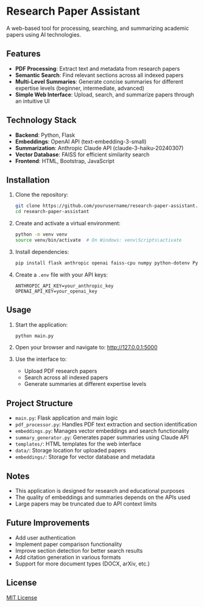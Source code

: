 # Research Paper Assistant

A web-based tool for processing, searching, and summarizing academic papers using AI technologies.

## Features

- **PDF Processing**: Extract text and metadata from research papers
- **Semantic Search**: Find relevant sections across all indexed papers
- **Multi-Level Summaries**: Generate concise summaries for different expertise levels (beginner, intermediate, advanced)
- **Simple Web Interface**: Upload, search, and summarize papers through an intuitive UI

## Technology Stack

- **Backend**: Python, Flask
- **Embeddings**: OpenAI API (text-embedding-3-small)
- **Summarization**: Anthropic Claude API (claude-3-haiku-20240307)
- **Vector Database**: FAISS for efficient similarity search
- **Frontend**: HTML, Bootstrap, JavaScript

## Installation

1. Clone the repository:
   ```bash
   git clone https://github.com/yourusername/research-paper-assistant.git
   cd research-paper-assistant
   ```

2. Create and activate a virtual environment:
   ```bash
   python -m venv venv
   source venv/bin/activate  # On Windows: venv\Scripts\activate
   ```

3. Install dependencies:
   ```bash
   pip install flask anthropic openai faiss-cpu numpy python-dotenv PyPDF2
   ```

4. Create a `.env` file with your API keys:
   ```
   ANTHROPIC_API_KEY=your_anthropic_key
   OPENAI_API_KEY=your_openai_key
   ```

## Usage

1. Start the application:
   ```bash
   python main.py
   ```

2. Open your browser and navigate to: http://127.0.0.1:5000

3. Use the interface to:
   - Upload PDF research papers
   - Search across all indexed papers
   - Generate summaries at different expertise levels

## Project Structure

- `main.py`: Flask application and main logic
- `pdf_processor.py`: Handles PDF text extraction and section identification
- `embeddings.py`: Manages vector embeddings and search functionality 
- `summary_generator.py`: Generates paper summaries using Claude API
- `templates/`: HTML templates for the web interface
- `data/`: Storage location for uploaded papers
- `embeddings/`: Storage for vector database and metadata

## Notes

- This application is designed for research and educational purposes
- The quality of embeddings and summaries depends on the APIs used
- Large papers may be truncated due to API context limits

## Future Improvements

- Add user authentication
- Implement paper comparison functionality 
- Improve section detection for better search results
- Add citation generation in various formats
- Support for more document types (DOCX, arXiv, etc.)

## License

[MIT License](LICENSE)

